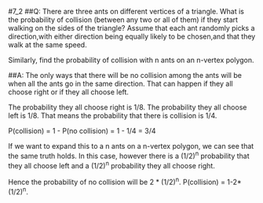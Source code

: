 #7_2
##Q:
There are three ants on different vertices of a triangle. What is the probability of collision (between any two or all of them) if they start walking on the sides of the triangle? Assume that each ant randomly picks a direction,with either direction being equally likely to be chosen,and that they walk at the same speed.

Similarly, find the probability of collision with n ants on an n-vertex polygon.

##A:
The only ways that there will be no collision among the ants will be when all the ants go in the same direction.  That can happen if they all choose right or if they all choose left.

The probability they all choose right is 1/8.  The probability they all choose left is 1/8.  That means the probability that there is collision is 1/4.

P(collision) = 1 - P(no collision) = 1 - 1/4 = 3/4

If we want to expand this to a n ants on a n-vertex polygon, we can see that the same truth holds.  In this case, however there is a (1/2)<sup>n</sup> probability that they all choose left and a (1/2)<sup>n</sup> probability they all choose right.

Hence the probability of no collision will be 2 * (1/2)<sup>n</sup>.  P(collision) = 1-2*(1/2)<sup>n</sup>.
